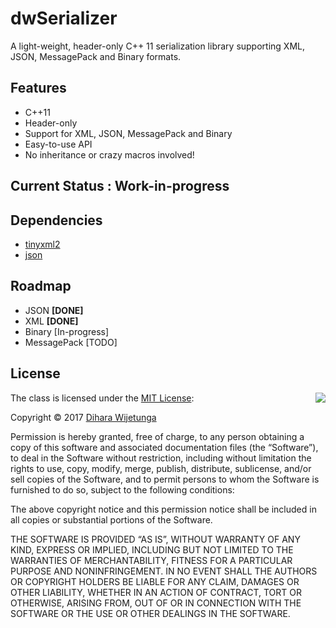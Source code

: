 # dwSerializer
A light-weight, header-only C++ 11 serialization library supporting XML, JSON, MessagePack and Binary formats.

## Features

* C++11
* Header-only
* Support for XML, JSON, MessagePack and Binary
* Easy-to-use API
* No inheritance or crazy macros involved!

## Current Status : Work-in-progress

## Dependencies

* [tinyxml2](https://github.com/leethomason/tinyxml2)
* [json](https://github.com/nlohmann/json)

## Roadmap

* JSON **[DONE]**
* XML **[DONE]**
* Binary [In-progress]
* MessagePack [TODO]

## License

<img align="right" src="http://opensource.org/trademarks/opensource/OSI-Approved-License-100x137.png">

The class is licensed under the [MIT License](http://opensource.org/licenses/MIT):

Copyright &copy; 2017 [Dihara Wijetunga](https://thepixelvault.wordpress.com/)

Permission is hereby granted, free of charge, to any person obtaining a copy of this software and associated documentation files (the “Software”), to deal in the Software without restriction, including without limitation the rights to use, copy, modify, merge, publish, distribute, sublicense, and/or sell copies of the Software, and to permit persons to whom the Software is furnished to do so, subject to the following conditions:

The above copyright notice and this permission notice shall be included in all copies or substantial portions of the Software.

THE SOFTWARE IS PROVIDED “AS IS”, WITHOUT WARRANTY OF ANY KIND, EXPRESS OR IMPLIED, INCLUDING BUT NOT LIMITED TO THE WARRANTIES OF MERCHANTABILITY, FITNESS FOR A PARTICULAR PURPOSE AND NONINFRINGEMENT. IN NO EVENT SHALL THE AUTHORS OR COPYRIGHT HOLDERS BE LIABLE FOR ANY CLAIM, DAMAGES OR OTHER LIABILITY, WHETHER IN AN ACTION OF CONTRACT, TORT OR OTHERWISE, ARISING FROM, OUT OF OR IN CONNECTION WITH THE SOFTWARE OR THE USE OR OTHER DEALINGS IN THE SOFTWARE.
